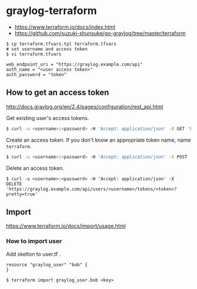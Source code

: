 # graylog-terraform

* https://www.terraform.io/docs/index.html
* https://github.com/suzuki-shunsuke/go-graylog/tree/master/terraform

```
$ cp terraform.tfvars.tpl terraform.tfvars
# set username and access token
$ vi terraform.tfvars
```

```
web_endpoint_uri = "https://graylog.example.com/api"
auth_name = "<user access token>"
auth_password = "token"
```

## How to get an access token

http://docs.graylog.org/en/2.4/pages/configuration/rest_api.html

Get existing user's access tokens.

```sh
$ curl -u <username>:<password> -H 'Accept: application/json' -X GET 'https://graylog.example.com/api/users/<username>/tokens/?pretty=true'
```

Create an access token.
If you don't know an appropriate token name, name `terraform`.

```sh
$ curl -u <username>:<password> -H 'Accept: application/json' -X POST 'https://graylog.example.com/api/users/<username>/tokens/<tokenname>?pretty=true'
```

Delete an access token.

```
$ curl -u <username>:<password> -H 'Accept: application/json' -X DELETE 'https://graylog.example.com/api/users/<username>/tokens/<token>?pretty=true'
```

## Import

https://www.terraform.io/docs/import/usage.html

### How to import user

Add skelton to user.tf .

```
resource "graylog_user" "bob" {
}
```

```
$ terraform import graylog_user.bob <key>
```
